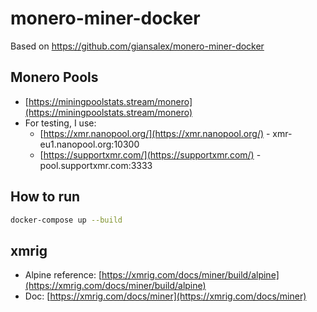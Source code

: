 # monero-miner-docker
Based on https://github.com/giansalex/monero-miner-docker

## Monero Pools
- [https://miningpoolstats.stream/monero](https://miningpoolstats.stream/monero)
- For testing, I use:
     - [https://xmr.nanopool.org/](https://xmr.nanopool.org/) - xmr-eu1.nanopool.org:10300
     - [https://supportxmr.com/](https://supportxmr.com/) - pool.supportxmr.com:3333

## How to run
```bash
docker-compose up --build
```

## xmrig 
- Alpine reference: [https://xmrig.com/docs/miner/build/alpine](https://xmrig.com/docs/miner/build/alpine)
- Doc: [https://xmrig.com/docs/miner](https://xmrig.com/docs/miner)
